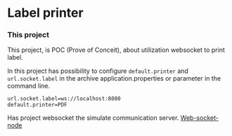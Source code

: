 # Label printer

### This project

This project, is POC (Prove of Conceit), about utilization websocket to print label.

In this project has possibility to configure `default.printer` and `url.socket.label` in the archive application.properties or parameter in the command line.

```properties
url.socket.label=ws://localhost:8080
default.printer=PDF
```

Has project websocket the simulate communication server.
[Web-socket-node](https://github.com/ArthurFritz/web-socket-node)